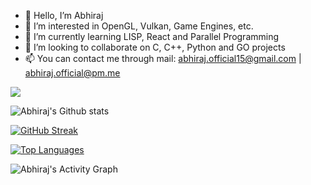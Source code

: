 - 👋 Hello, I’m Abhiraj
- 👀 I’m interested in OpenGL, Vulkan, Game Engines, etc.
- 🌱 I’m currently learning LISP, React and Parallel Programming
- 💞️ I’m looking to collaborate on C, C++, Python and GO projects
- 📫 You can contact me through mail: abhiraj.official15@gmail.com | abhiraj.official@pm.me


![](https://komarev.com/ghpvc/?username=abhiraj2&style=flat-square)


![Abhiraj's Github stats](https://github-readme-stats.vercel.app/api?username=abhiraj2&count_private=true&theme=highcontrast)

[![GitHub Streak](https://github-readme-streak-stats.herokuapp.com?user=abhiraj2&theme=dark&date_format=M%20j%5B%2C%20Y%5D&background=050314)](https://git.io/streak-stats)

[![Top Languages](https://github-readme-stats.vercel.app/api/top-langs/?username=abhiraj2&layout=compact&show_icons=true&theme=dark)](https://github.com/DenverCoder1/github-readme-streak-stats)

<img alt="Abhiraj's Activity Graph" src="https://activity-graph.herokuapp.com/graph?username=abhiraj2&theme=github">
